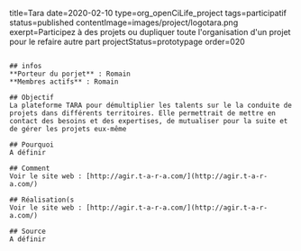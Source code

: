 title=Tara
date=2020-02-10
type=org_openCiLife_project
tags=participatif
status=published
contentImage=images/project/logotara.png
exerpt=Participez à des projets ou dupliquer toute l'organisation d'un projet pour le refaire autre part
projectStatus=prototypage
order=020
~~~~~~

## infos 
**Porteur du porjet** : Romain
**Membres actifs** : Romain

## Objectif
La plateforme TARA pour démultiplier les talents sur le la conduite de projets dans différents territoires. Elle permettrait de mettre en contact des besoins et des expertises, de mutualiser pour la suite et de gérer les projets eux-même

## Pourquoi
A définir

## Comment
Voir le site web : [http://agir.t-a-r-a.com/](http://agir.t-a-r-a.com/)

## Réalisation(s
Voir le site web : [http://agir.t-a-r-a.com/](http://agir.t-a-r-a.com/)

## Source
A définir
 